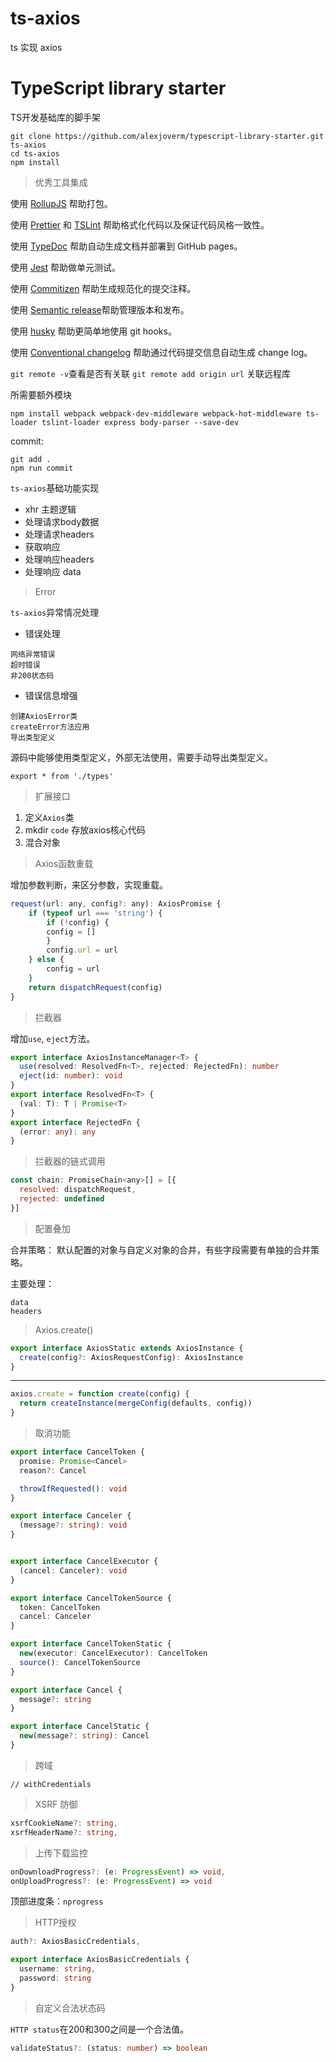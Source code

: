 # ts-axios
ts 实现 axios

# TypeScript library starter

TS开发基础库的脚手架

```
git clone https://github.com/alexjoverm/typescript-library-starter.git ts-axios
cd ts-axios
npm install
```
> 优秀工具集成

使用 [RollupJS](https://rollupjs.org/guide/en/) 帮助打包。

使用 [Prettier](https://github.com/prettier/prettier) 和 [TSLint](https://palantir.github.io/tslint/) 帮助格式化代码以及保证代码风格一致性。

使用 [TypeDoc](https://typedoc.org/) 帮助自动生成文档并部署到 GitHub pages。

使用 [Jest](https://jestjs.io/) 帮助做单元测试。

使用 [Commitizen](https://github.com/commitizen/cz-cli) 帮助生成规范化的提交注释。

使用 [Semantic release](https://github.com/semantic-release/semantic-release )帮助管理版本和发布。

使用 [husky](https://github.com/typicode/husky) 帮助更简单地使用 git hooks。

使用 [Conventional changelog](https://github.com/conventional-changelog/conventional-changelog) 帮助通过代码提交信息自动生成 change log。

`git remote -v`查看是否有关联
`git remote add origin url` 关联远程库

所需要额外模块
```
npm install webpack webpack-dev-middleware webpack-hot-middleware ts-loader tslint-loader express body-parser --save-dev
```

commit:
```
git add .
npm run commit
```

`ts-axios`基础功能实现
- xhr 主题逻辑
- 处理请求body数据
- 处理请求headers
- 获取响应
- 处理响应headers
- 处理响应 data

> Error

`ts-axios`异常情况处理
- 错误处理
```
网络异常错误
超时错误
非200状态码
```
- 错误信息增强
```
创建AxiosError类
createError方法应用
导出类型定义
```


源码中能够使用类型定义，外部无法使用，需要手动导出类型定义。
```
export * from './types'
```

> 扩展接口

1. 定义`Axios`类
2. mkdir `code` 存放axios核心代码
3. 混合对象

> Axios函数重载

增加参数判断，来区分参数，实现重载。

```javascript
request(url: any, config?: any): AxiosPromise {
    if (typeof url === 'string') {
        if (!config) {
        config = []
        }
        config.url = url
    } else {
        config = url
    }
    return dispatchRequest(config)
}
```
> 拦截器

增加`use`, `eject`方法。

```typescript
export interface AxiosInstanceManager<T> {
  use(resolved: ResolvedFn<T>, rejected: RejectedFn): number
  eject(id: number): void
}
export interface ResolvedFn<T> {
  (val: T): T | Promise<T>
}
export interface RejectedFn {
  (error: any): any
}
```

> 拦截器的链式调用

```javascript
const chain: PromiseChain<any>[] = [{
  resolved: dispatchRequest,
  rejected: undefined
}]
```

> 配置叠加

合并策略：
默认配置的对象与自定义对象的合并，有些字段需要有单独的合并策略。

主要处理：
```
data
headers
```

> Axios.create()

```typescript
export interface AxiosStatic extends AxiosInstance {
  create(config?: AxiosRequestConfig): AxiosInstance
}
```
-----
```typescript
axios.create = function create(config) {
  return createInstance(mergeConfig(defaults, config))
}
```

> 取消功能

```typescript
export interface CancelToken {
  promise: Promise<Cancel>
  reason?: Cancel

  throwIfRequested(): void
}

export interface Canceler {
  (message?: string): void
}


export interface CancelExecutor {
  (cancel: Canceler): void  
}

export interface CancelTokenSource {
  token: CancelToken
  cancel: Canceler
}

export interface CancelTokenStatic {
  new(executor: CancelExecutor): CancelToken
  source(): CancelTokenSource
}

export interface Cancel {
  message?: string
}

export interface CancelStatic {
  new(message?: string): Cancel
}
```

> 跨域

```
// withCredentials
```

> XSRF 防御

```typescript
xsrfCookieName?: string,
xsrfHeaderName?: string,
```

> 上传下载监控

```typescript
onDownloadProgress?: (e: ProgressEvent) => void,
onUploadProgress?: (e: ProgressEvent) => void
```

顶部进度条：`nprogress`

> HTTP授权

```typescript
auth?: AxiosBasicCredentials,

export interface AxiosBasicCredentials {
  username: string,
  password: string
}
```

> 自定义合法状态码

`HTTP status`在200和300之间是一个合法值。

```typescript
validateStatus?: (status: number) => boolean
```